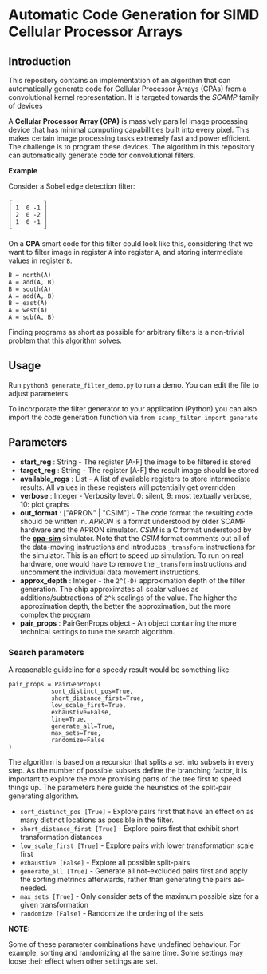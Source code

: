 # Automatic Code Generation for SIMD Cellular Processor Arrays

## Introduction
This repository contains an implementation of an algorithm that can automatically generate code for Cellular Processor Arrays (CPAs) from a convolutional kernel representation. It is targeted towards the *SCAMP* family of devices

A **Cellular Processor Array (CPA)** is massively parallel image processing device that has minimal computing capabillities built into every pixel. This makes certain image processing tasks extremely fast and power efficient. The challenge is to program these devices. The algorithm in this repository can automatically generate code for convolutional filters.

**Example**

Consider a Sobel edge detection filter:

```
┌         ┐
│ 1  0 -1 │
│ 2  0 -2 │
│ 1  0 -1 │
└         ┘
```

On a **CPA** smart code for this filter could look like this, considering that we want to filter image in register `A` into register `A`, and storing intermediate values in register `B`.

```
B = north(A)
A = add(A, B)
B = south(A)
A = add(A, B)
B = east(A)
A = west(A)
A = sub(A, B)
```

Finding programs as short as possible for arbitrary filters is a non-trivial problem that this algorithm solves.

## Usage

Run
`python3 generate_filter_demo.py` to run a demo. You can edit the file to adjust parameters. 

To incorporate the filter generator to your application (Python) you can also import the code generation function via `from scamp_filter import generate`


## Parameters
* **start_reg** : String - The register [A-F] the image to be filtered is stored
* **target_reg** : String - The register [A-F] the result image should be stored
* **available_regs** : List - A list of available registers to store intermediate results. All values in these registers will potentially get overridden
* **verbose** : Integer - Verbosity level. 0: silent, 9: most textually verbose, 10: plot graphs
* **out_format** : ["APRON" | "CSIM"] - The code format the resulting code should be written in. *APRON* is a format understood by older SCAMP hardware and the APRON simulator. *CSIM* is a C format understood by the **[cpa-sim](https://github.com/najiji/cpa-sim)** simulator. Note that the *CSIM* format comments out all of the data-moving instructions and introduces `_transform` instructions for the simulator. This is an effort to speed up simulation. To run on real hardware, one would have to remove the `_transform` instructions and uncomment the individual data movement instructions.
* **approx_depth** : Integer - the `2^(-D)` approximation depth of the filter generation. The chip approximates all scalar values as additions/subtractions of `2^k` scalings of the value. The higher the approximation depth, the better the approximation, but the more complex the program
* **pair_props** : PairGenProps object - An object containing the more technical settings to tune the search algorithm. 


### Search parameters
A reasonable guideline for a speedy result would be something like:

```
pair_props = PairGenProps(
            sort_distinct_pos=True,
            short_distance_first=True,
            low_scale_first=True,
            exhaustive=False,
            line=True,
            generate_all=True,
            max_sets=True,
            randomize=False
)
```

The algorithm is based on a recursion that splits a set into subsets in every step. As the number of possible subsets define the branching factor, it is important to explore the more promising parts of the tree first to speed things up. The parameters here guide the heuristics of the split-pair generating algorithm. 

* `sort_distinct_pos [True]` - Explore pairs first that have an effect on as many distinct locations as possible in the filter.
* `short_distance_first [True]` - Explore pairs first that exhibit short transformation distances
* `low_scale_first [True]` - Explore pairs with lower transformation scale first
* `exhaustive [False]` - Explore all possible split-pairs
* `generate_all [True]` - Generate all not-excluded pairs first and apply the sorting metrincs afterwards, rather than generating the pairs as-needed.
* `max_sets [True]` - Only consider sets of the maximum possible size for a given transformation
* `randomize [False]` - Randomize the ordering of the sets

**NOTE:**

Some of these parameter combinations have undefined behaviour. For example, sorting and randomizing at the same time. Some settings may loose their effect when other settings are set. 